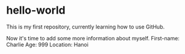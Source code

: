 # hello-world
This is my first repository, currently learning how to use GitHub.

Now it's time to add some more information about myself. 
  First-name: Charlie
  Age: 999
  Location: Hanoi
